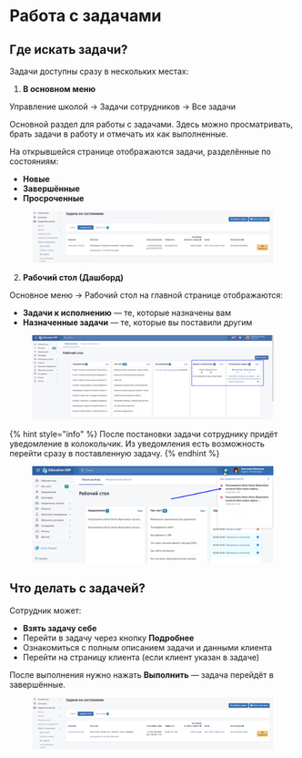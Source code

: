 # Работа с задачами

## Где искать задачи?

Задачи доступны сразу в нескольких местах:

1. **В основном меню**

Управление школой → Задачи сотрудников → Все задачи

Основной раздел для работы с задачами. Здесь можно просматривать, брать задачи в работу и отмечать их как выполненные.

На открывшейся странице отображаются задачи, разделённые по состояниям:

* **Новые**
* **Завершённые**
* **Просроченные**

<figure><img src="../../.gitbook/assets/image (3).png" alt=""><figcaption></figcaption></figure>

2. **Рабочий стол (Дашборд)**

Основное меню → Рабочий стол  на главной странице отображаются:

* **Задачи к исполнению** — те, которые назначены вам
* **Назначенные задачи** — те, которые вы поставили другим

<figure><img src="../../.gitbook/assets/image (4).png" alt=""><figcaption></figcaption></figure>

{% hint style="info" %}
После постановки задачи сотруднику придёт уведомление в колокольчик. Из уведомления есть возможность перейти сразу в поставленную задачу.
{% endhint %}

<figure><img src="../../.gitbook/assets/image (126).png" alt=""><figcaption></figcaption></figure>

## Что делать с задачей?

Сотрудник может:

* **Взять задачу себе**
* Перейти в задачу через кнопку **Подробнее**
* Ознакомиться с полным описанием задачи и данными клиента
* Перейти на страницу клиента (если клиент указан в задаче)

После выполнения нужно нажать **Выполнить** — задача перейдёт в завершённые.

<figure><img src="../../.gitbook/assets/image (125).png" alt=""><figcaption></figcaption></figure>
